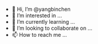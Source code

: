 - 👋 Hi, I’m @yangbinchen
- 👀 I’m interested in ...
- 🌱 I’m currently learning ...
- 💞️ I’m looking to collaborate on ...
- 📫 How to reach me ...

<!---
yangbinchen/yangbinchen is a ✨ special ✨ repository because its `README.md` (this file) appears on your GitHub profile.
You can click the Preview link to take a look at your changes.
--->
